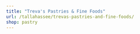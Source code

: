 ```yaml
---
title: "Treva's Pastries & Fine Foods"
url: /tallahassee/trevas-pastries-and-fine-foods/
shop: pastry
---
```

